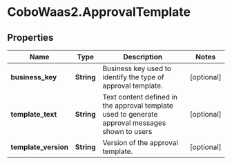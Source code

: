 # CoboWaas2.ApprovalTemplate

## Properties

Name | Type | Description | Notes
------------ | ------------- | ------------- | -------------
**business_key** | **String** | Business key used to identify the type of approval template. | [optional] 
**template_text** | **String** | Text content defined in the approval template used to generate approval messages shown to users | [optional] 
**template_version** | **String** | Version of the approval template. | [optional] 


